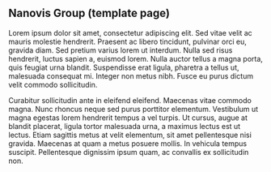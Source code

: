 ## Nanovis Group (template page)

Lorem ipsum dolor sit amet, consectetur adipiscing elit. Sed vitae velit ac mauris molestie hendrerit. Praesent ac libero tincidunt, pulvinar orci eu, gravida diam. Sed pretium varius lorem ut interdum. Nulla sed risus hendrerit, luctus sapien a, euismod lorem. Nulla auctor tellus a magna porta, quis feugiat urna blandit. Suspendisse erat ligula, pharetra a tellus ut, malesuada consequat mi. Integer non metus nibh. Fusce eu purus dictum velit commodo sollicitudin.

Curabitur sollicitudin ante in eleifend eleifend. Maecenas vitae commodo magna. Nunc rhoncus neque sed purus porttitor elementum. Vestibulum ut magna egestas lorem hendrerit tempus a vel turpis. Ut cursus, augue at blandit placerat, ligula tortor malesuada urna, a maximus lectus est ut lectus. Etiam sagittis metus at velit elementum, sit amet pellentesque nisi gravida. Maecenas at quam a metus posuere mollis. In vehicula tempus suscipit. Pellentesque dignissim ipsum quam, ac convallis ex sollicitudin non.
